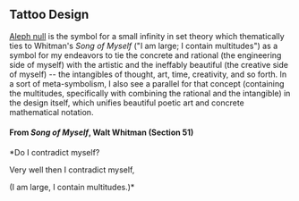 ## Tattoo Design

[Aleph null](https://en.wikipedia.org/wiki/Aleph_number) is the symbol for a small infinity in set theory which thematically ties to Whitman's *Song of Myself* ("I am large; I contain multitudes") as a symbol for my endeavors to tie the concrete and rational (the engineering side of myself) with the artistic and the ineffably beautiful (the creative side of myself) -- the intangibles of thought, art, time, creativity, and so forth. In a sort of meta-symbolism, I also see a parallel for that concept (containing the multitudes, specifically with combining the rational and the intangible) in the design itself, which unifies beautiful poetic art and concrete mathematical notation.

#### From *Song of Myself*, Walt Whitman (Section 51)

*Do I contradict myself?

Very well then I contradict myself,

(I am large, I contain multitudes.)*






